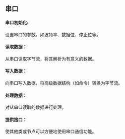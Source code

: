 ## 串口
#### 串口初始化:
设置串口的参数，如波特率、数据位、停止位等。
#### 读取数据： 
从串口读取字节流，将其解析为有意义的数据。
#### 写入数据： 
向串口写入数据，将高级数据结构（如命令）转换为字节流。
#### 处理数据： 
 对从串口读取的数据进行处理。
#### 提供接口： 
 使其他类或节点可以方便地使用串口通信功能。